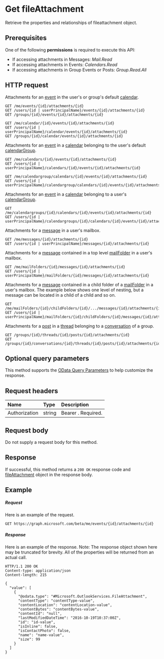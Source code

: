 # Get fileAttachment

Retrieve the properties and relationships of fileattachment object.
## Prerequisites
One of the following **permissions** is required to execute this API:

* If accessing attachments in Messages: *Mail.Read*
* If accessing attachments in Events: *Calendars.Read*
* If accessing attachments in Group Events or Posts: *Group.Read.All*

## HTTP request
<!-- { "blockType": "ignored" } -->
Attachments for an [event](../resources/event.md) in the user's or group's default [calendar](../resources/calendar.md).
```http
GET /me/events/{id}/attachments/{id}
GET /users/{id | userPrincipalName}/events/{id}/attachments/{id}
GET /groups/{id}/events/{id}/attachments/{id}

GET /me/calendar/{id}/events/{id}/attachments/{id}
GET /users/{id | userPrincipalName}/calendar/events/{id}/attachments/{id}
GET /groups/{id}/calendar/events/{id}/attachments/{id}
```
Attachments for an [event](../resources/event.md) in a [calendar](../resources/calendar.md) belonging to the user's default [calendarGroup](../resources/calendargroup.md).
```http
GET /me/calendars/{id}/events/{id}/attachments/{id}
GET /users/{id | userPrincipalName}/calendars/{id}/events/{id}/attachments/{id}

GET /me/calendargroup/calendars/{id}/events/{id}/attachments/{id}
GET /users/{id | userPrincipalName}/calendargroup/calendars/{id}/events/{id}/attachments/{id}
```
Attachments for an [event](../resources/event.md) in a [calendar](../resources/calendar.md) belonging to a user's [calendarGroup](../resources/calendargroup.md).
```http
GET /me/calendargroups/{id}/calendars/{id}/events/{id}/attachments/{id}
GET /users/{id | userPrincipalName}/calendargroups/{id}/calendars/{id}/events/{id}/attachments/{id}
```
Attachments for a [message](../resources/message.md) in a user's mailbox.
```http
GET /me/messages/{id}/attachments/{id}
GET /users/{id | userPrincipalName}/messages/{id}/attachments/{id}
```
Attachments for a [message](../resources/message.md) contained in a top level [mailFolder](../resources/mailfolder.md) in a user's mailbox.
```http
GET /me/mailFolders/{id}/messages/{id}/attachments/{id}
GET /users/{id | userPrincipalName}/mailFolders/{id}/messages/{id}/attachments/{id}
```
Attachments for a [message](../resources/message.md) contained in a child folder of a [mailFolder](../resources/mailfolder.md) in a user's mailbox.  The
example below shows one level of nesting, but a message can be located in a child of a child and so on.
```http
GET /me/mailFolders/{id}/childFolders/{id}/.../messages/{id}/attachments/{id}
GET /users/{id | userPrincipalName}/mailFolders/{id}/childFolders/{id}/messages/{id}/attachments/{id}
```
Attachments for a [post](../resources/post.md) in a [thread](../resources/conversationthread.md) belonging to a [conversation](../resources/conversation.md) of a group.
```http
GET /groups/{id}/threads/{id}/posts/{id}/attachments/{id}
GET /groups/{id}/conversations/{id}/threads/{id}/posts/{id}/attachments/{id}
```
## Optional query parameters
This method supports the [OData Query Parameters](http://graph.microsoft.io/docs/overview/query_parameters) to help customize the response.
## Request headers
| Name       | Type | Description|
|:-----------|:------|:----------|
| Authorization  | string  | Bearer <token>. Required. |

## Request body
Do not supply a request body for this method.
## Response
If successful, this method returns a `200 OK` response code and [fileAttachment](../resources/fileattachment.md) object in the response body.
## Example
##### Request
Here is an example of the request.
<!-- {
  "blockType": "request",
  "name": "get_fileattachment"
}-->
```http
GET https://graph.microsoft.com/beta/me/events/{id}/attachments/{id}
```
##### Response
Here is an example of the response. Note: The response object shown here may be truncated for brevity. All of the properties will be returned from an actual call.
<!-- {
  "blockType": "response",
  "truncated": true,
  "@odata.type": "microsoft.graph.fileAttachment"
} -->
```http
HTTP/1.1 200 OK
Content-type: application/json
Content-length: 215

{
  "value": [
    {
      "@odata.type": "#Microsoft.OutlookServices.FileAttachment",
      "contentType": "contentType-value",
      "contentLocation": "contentLocation-value",
      "contentBytes": "contentBytes-value",
      "contentId": "null",
      "lastModifiedDateTime": "2016-10-19T10:37:00Z",
      "id": "id-value",
      "isInline": false,
      "isContactPhoto": false,
      "name": "name-value",
      "size": 99
    }
  ]
}
```

<!-- uuid: 8fcb5dbc-d5aa-4681-8e31-b001d5168d79
2015-10-25 14:57:30 UTC -->
<!-- {
  "type": "#page.annotation",
  "description": "Get fileAttachment",
  "keywords": "",
  "section": "documentation",
  "tocPath": ""
}-->
